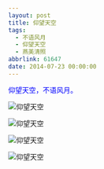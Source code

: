 ```yaml
---
layout: post
title: 仰望天空
tags:
  - 不语风月
  - 仰望天空
  - 燕美清照
abbrlink: 61647
date: 2014-07-23 00:00:00
---
```


<!-- build time:Sat Jun 23 2018 12:05:15 GMT+0800 (中国标准时间) -->

<span style="color:#00f">仰望天空，不语风月。</span>

![仰望天空](http://ww2.sinaimg.cn/large/4eed32f2jw1ein0q4356jj21kw0w0wkp.jpg "仰望天空")

![仰望天空](http://ww3.sinaimg.cn/large/4eed32f2jw1ein0pyv92cj21kw0w07ad.jpg "仰望天空")

![仰望天空](http://ww4.sinaimg.cn/large/4eed32f2jw1ein0ptnta8j21kw0w0jwc.jpg "仰望天空")

![仰望天空](http://ww1.sinaimg.cn/large/4eed32f2jw1ein0po4ultj21kw0w0ag5.jpg "仰望天空")
<!-- rebuild by neat -->